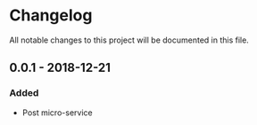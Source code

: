 # Changelog
All notable changes to this project will be documented in this file.

## 0.0.1 - 2018-12-21
### Added
- Post micro-service